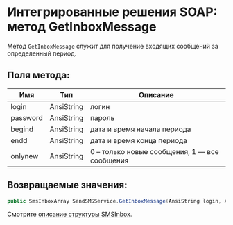 # Интегрированные решения SOAP: метод GetInboxMessage

Метод `GetInboxMessage` служит для получение входящих сообщений за определенный период.

## Поля метода:

Имя      | Тип        | Описание
---------|------------|---------
login    | AnsiString | логин
password | AnsiString | пароль
begind   | AnsiString | дата и время начала периода
endd     | AnsiString | дата и время конца периода
onlynew  | AnsiString | 0 – только новые сообщения, 1 — все сообщения

## Возвращаемые значения:

```c#
public SmsInboxArray SendSMSService.GetInboxMessage(AnsiString login, AnsiString password, AnsiString begind, AnsiString endd, AnsiString onlynew);
```

Смотрите [описание структуры SMSInbox](/protocols/soap/structure-smsinbox/).
